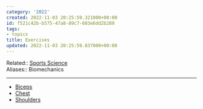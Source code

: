 ```yaml
---
category: '2022'
created: 2022-11-03 20:25:59.321000+00:00
id: f521c42b-b575-47a8-89c7-603e6dd2b289
tags:
- topics
title: Exercises
updated: 2022-11-03 20:25:59.837000+00:00
---
```

   
Related:: [Sports Science](../topics/sports%20science.md)   
Aliases:: Biomechanics   
   
   
---   
   
   
- [Biceps](../archive/Biceps.md)   
- [Chest](../archive/Chest.md)   
- [Shoulders](../archive/Shoulders.md)